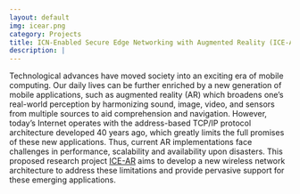 ```yaml
---
layout: default
img: icear.png
category: Projects
title: ICN-Enabled Secure Edge Networking with Augmented Reality (ICE-AR)
description: |
---
```

  <p>Technological advances have moved society into an exciting era of mobile computing. Our daily lives can be further enriched by a new generation of mobile applications, such as augmented reality (AR) which broadens one’s real-world perception by harmonizing sound, image, video, and sensors from multiple sources to aid comprehension and navigation. However, today’s Internet operates with the address-based TCP/IP protocol architecture developed 40 years ago, which greatly limits the full promises of these new applications. Thus, current AR implementations face challenges in performance, scalability and availability upon disasters. This proposed research project <a href="http://ice-ar.named-data.net/http://ice-ar.named-data.net/">ICE-AR</a> aims to develop a new wireless network architecture to address these limitations and provide pervasive support for these emerging applications.</p>
